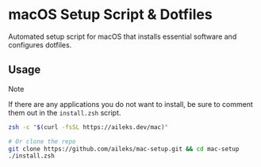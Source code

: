 # macOS Setup Script & Dotfiles

Automated setup script for macOS that installs essential software and configures dotfiles.

## Usage

> [!NOTE]
> If there are any applications you do not want to install, be sure to comment them out in the `install.zsh` script.

```sh
zsh -c "$(curl -fsSL https://aileks.dev/mac)"

# Or clone the repo
git clone https://github.com/aileks/mac-setup.git && cd mac-setup
./install.zsh
```
